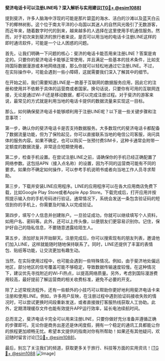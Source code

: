 **斐济电话卡可以注册LINE吗？深入解析与实用建议[[TG💪+ @esim1088](https://t.me/s/esim1088)]**

提到斐济，许多人脑海中浮现的可能是那片碧蓝的海水、洁白的沙滩以及蓝天白云下的椰林树影。这个位于南太平洋的小岛国以其迷人的自然风光吸引了无数游客，而近年来，随着数字时代的到来，越来越多的人选择在这里使用手机通信服务。然而，对于初次来到斐济的旅行者来说，是否可以用当地的电话卡注册LINE这样的即时通讯软件，可能是一个让人困惑的问题。

首先，让我们明确一下问题的核心：斐济的电话卡能否用来注册LINE？答案是肯定的。只要你的斐济电话卡能够正常使用，并且满足一些基本的技术条件，比如支持国际数据漫游或本地网络连接，那么你就可以轻松地通过它注册LINE。不过，在实际操作中，可能会遇到一些小障碍，这就需要我们深入了解其中的细节。

在开始之前，我们需要知道LINE是一款基于互联网的数据服务应用，因此它的注册和使用并不依赖于具体的运营商或者国家。换句话说，只要你有可用的互联网连接，无论是通过Wi-Fi还是移动数据，都可以完成注册过程。对于斐济的游客来说，最常见的方式就是利用当地的电话卡提供的数据流量来实现这一目标。

那么，如何确保斐济电话卡能够顺利用于注册LINE呢？以下是一些关键步骤和注意事项：

第一步，确认你的斐济电话卡是否支持数据服务。大多数现代的斐济电话卡都配备了数据流量功能，但为了保险起见，你可以直接联系当地的电信公司客服，询问具体的服务内容。如果不确定，也可以购买一张预付费SIM卡，这种卡通常会附带一定额度的数据流量，非常适合短期使用者。

第二步，检查手机设置。在尝试注册LINE之前，请确保你的手机已经正确配置了网络参数。这包括APN（接入点名称）的设置，因为不同的运营商可能有不同的要求。如果你不确定如何操作，可以参考手机说明书或者向当地工作人员寻求帮助。

第三步，下载并安装LINE应用程序。LINE的应用程序可以在各大应用商店免费下载，比如Google Play Store或者Apple App Store。下载完成后，打开应用并按照提示输入你的手机号码进行验证。通常情况下，系统会发送一条包含验证码的短信到你的手机上，你需要及时输入以完成验证。

第四步，填写个人信息并创建账户。一旦验证成功，你就可以继续填写个人资料，如用户名、密码等。此外，还可以上传头像，以便朋友们更容易识别你。记住，保护好自己的隐私信息，不要随意透露给陌生人。

第五步，添加好友并开始聊天。注册完成后，你可以搜索现有的朋友列表，邀请他们加入LINE，这样就能随时随地保持联系了。同时，LINE还提供了丰富的表情包、贴纸等功能，让交流更加有趣生动。

当然，在实际使用过程中，也可能会遇到一些特殊情况。例如，由于斐济地处偏远地区，部分地区的信号覆盖可能不够稳定，导致数据传输速度较慢。在这种情况下，建议优先寻找附近的Wi-Fi热点，以提高网络质量。另外，考虑到国际漫游费用较高，最好提前了解运营商的相关收费标准，避免不必要的开支。

除了上述常规流程外，还有一些额外的小技巧可以帮助你更好地利用斐济电话卡来注册和使用LINE。例如，许多用户反映，在注册过程中遇到验证码接收失败的情况时，可以尝试更换时间段重新发送，或者直接拨打客服热线获取人工协助。此外，定期清理缓存文件也能有效提升APP运行效率，延长电池续航时间。

总而言之，斐济电话卡完全可以用来注册LINE，只要你做好充分准备并遵循正确的步骤即可。无论你是商务出差还是休闲度假，拥有一个稳定的通讯工具都能让你的旅程更加顺畅无忧。希望本文提供的指南对你有所帮助！如果还有其他疑问，欢迎随时留言讨论[[TG💪+ @esim1088](https://t.me/s/esim1088)]。

最后，别忘了关注我们的频道，获取更多关于旅行、科技等方面的实用资讯！[[TG💪+ @esim1088](https://t.me/s/esim1088) ![Image](https://i.postimg.cc/4NQfJmqS/Snipaste-2025-05-13-00-14-12.png)]